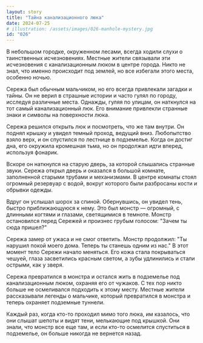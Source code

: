 ```yaml
---
layout: story
title: "Тайна канализационного люка"
date: 2024-07-25
# illustration: /assets/images/026-manhole-mystery.jpg
id: "026"
---
```


В небольшом городке, окруженном лесами, всегда ходили слухи о таинственных исчезновениях. Местные жители связывали эти исчезновения с канализационным люком в центре города. Никто не знал, что именно происходит под землей, но все избегали этого места, особенно ночью.

Сережа был обычным мальчиком, но его всегда привлекали загадки и тайны. Он не верил в страшные истории и часто гулял по городу, исследуя различные места. Однажды, гуляя по улицам, он наткнулся на тот самый канализационный люк. Его внимание привлекли странные знаки и символы на поверхности люка.

Сережа решился открыть люк и посмотреть, что же там внутри. Он поднял крышку и увидел темный проход, ведущий вниз. Любопытство взяло верх, и он спустился по лестнице в подземелье. Когда он достиг дна, его окружила кромешная тьма, но он продолжал идти вперед, используя фонарик.

Вскоре он наткнулся на старую дверь, за которой слышались странные звуки. Сережа открыл дверь и оказался в большой комнате, заполненной старыми трубами и механизмами. В центре комнаты стоял огромный резервуар с водой, вокруг которого были разбросаны кости и обрывки одежды.

Вдруг он услышал шорох за спиной. Обернувшись, он увидел тень, быстро приближающуюся к нему. Это был монстр — огромный, с длинными когтями и глазами, светящимися в темноте. Монстр остановился перед Сережей и произнес грубым голосом: "Зачем ты сюда пришел?"

Сережа замер от ужаса и не смог ответить. Монстр продолжил: "Ты нарушил покой моего дома. Теперь ты станешь одним из нас." В этот момент тело Сережи начало меняться. Его кожа стала покрываться чешуей, глаза засветились красным светом, а зубы удлинились и стали острыми, как у зверя.

Сережа превратился в монстра и остался жить в подземелье под канализационным люком, охраняя его от чужаков. С тех пор никто больше не осмеливался подходить к этому месту. Местные жители рассказывали легенды о мальчике, который превратился в монстра и теперь охраняет подземные туннели.

Каждый раз, когда кто-то проходил мимо того люка, им казалось, что они слышат шепоты и видят тени, мелькающие под крышкой. Они знали, что монстр все еще там, и если кто-то осмелится спуститься в подземелье, он больше никогда не вернется назад.